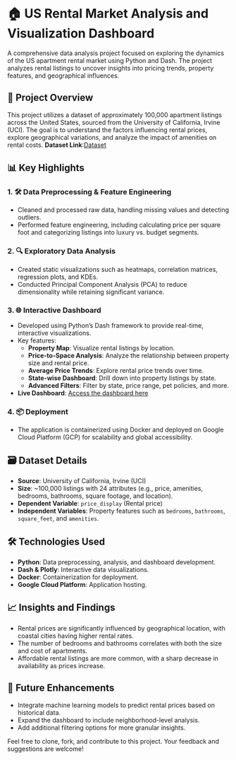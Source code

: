 # 🏠 US Rental Market Analysis and Visualization Dashboard

A comprehensive data analysis project focused on exploring the dynamics of the US apartment rental market using Python and Dash. The project analyzes rental listings to uncover insights into pricing trends, property features, and geographical influences.

## 🚀 Project Overview
This project utilizes a dataset of approximately 100,000 apartment listings across the United States, sourced from the University of California, Irvine (UCI). The goal is to understand the factors influencing rental prices, explore geographical variations, and analyze the impact of amenities on rental costs.
**Dataset Link**:[Dataset](https://archive.ics.uci.edu/dataset/555/apartment+for+rent+classified) 

## 📊 Key Highlights

### 1. 🛠️ Data Preprocessing & Feature Engineering
- Cleaned and processed raw data, handling missing values and detecting outliers.
- Performed feature engineering, including calculating price per square foot and categorizing listings into luxury vs. budget segments.

### 2. 🔍 Exploratory Data Analysis
- Created static visualizations such as heatmaps, correlation matrices, regression plots, and KDEs.
- Conducted Principal Component Analysis (PCA) to reduce dimensionality while retaining significant variance.

### 3. 🌐 Interactive Dashboard
- Developed using Python’s Dash framework to provide real-time, interactive visualizations.
- Key features:
  - **Property Map**: Visualize rental listings by location.
  - **Price-to-Space Analysis**: Analyze the relationship between property size and rental price.
  - **Average Price Trends**: Explore rental price trends over time.
  - **State-wise Dashboard**: Drill down into property listings by state.
  - **Advanced Filters**: Filter by state, price range, pet policies, and more.
- **Live Dashboard**: [Access the dashboard here](https://dashapp-5jocwpusma-ue.a.run.app/)

### 4. 📦 Deployment
- The application is containerized using Docker and deployed on Google Cloud Platform (GCP) for scalability and global accessibility.

## 🗃️ Dataset Details
- **Source**: University of California, Irvine (UCI)
- **Size**: ~100,000 listings with 24 attributes (e.g., price, amenities, bedrooms, bathrooms, square footage, and location).
- **Dependent Variable**: `price_display` (Rental price)
- **Independent Variables**: Property features such as `bedrooms`, `bathrooms`, `square_feet`, and `amenities`.

## 🛠️ Technologies Used
- **Python**: Data preprocessing, analysis, and dashboard development.
- **Dash & Plotly**: Interactive data visualizations.
- **Docker**: Containerization for deployment.
- **Google Cloud Platform**: Application hosting.

## 📈 Insights and Findings
- Rental prices are significantly influenced by geographical location, with coastal cities having higher rental rates.
- The number of bedrooms and bathrooms correlates with both the size and cost of apartments.
- Affordable rental listings are more common, with a sharp decrease in availability as prices increase.

## 📝 Future Enhancements
- Integrate machine learning models to predict rental prices based on historical data.
- Expand the dashboard to include neighborhood-level analysis.
- Add additional filtering options for more granular insights.

Feel free to clone, fork, and contribute to this project. Your feedback and suggestions are welcome!
